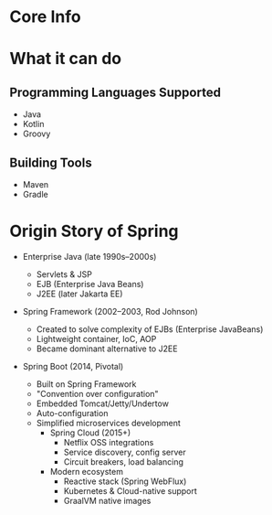 # Core Info

# What it can do

## Programming Languages Supported

- Java
- Kotlin
- Groovy

## Building Tools

- Maven
- Gradle

##

# Origin Story of Spring

- Enterprise Java (late 1990s–2000s)
  - Servlets & JSP
  - EJB (Enterprise Java Beans)
  - J2EE (later Jakarta EE)

- Spring Framework (2002–2003, Rod Johnson)
  - Created to solve complexity of EJBs (Enterprise JavaBeans)
  - Lightweight container, IoC, AOP
  - Became dominant alternative to J2EE
- Spring Boot (2014, Pivotal)
  - Built on Spring Framework
  - "Convention over configuration"
  - Embedded Tomcat/Jetty/Undertow
  - Auto-configuration
  - Simplified microservices development
    - Spring Cloud (2015+)
      - Netflix OSS integrations
      - Service discovery, config server
      - Circuit breakers, load balancing
    - Modern ecosystem
      - Reactive stack (Spring WebFlux)
      - Kubernetes & Cloud-native support
      - GraalVM native images
